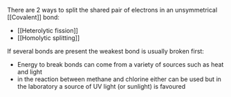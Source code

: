 There are 2 ways to split the shared pair of electrons in an unsymmetrical [[Covalent]] bond:
+ [[Heterolytic fission]]
+ [[Homolytic splitting]]

If several bonds are present the weakest bond is usually broken first:
+ Energy to break bonds can come from a variety of sources such as heat and light
+ in the reaction between methane and chlorine either can be used but in the laboratory a source of UV light (or sunlight) is favoured
